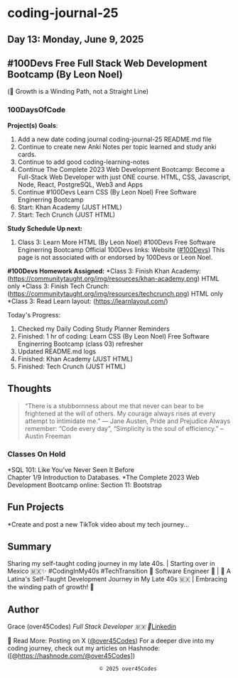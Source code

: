 # coding-journal-25

## Day 13: Monday, June 9, 2025

## #100Devs Free Full Stack Web Development Bootcamp (By Leon Noel)

(🌱 Growth is a Winding Path, not a Straight Line)

### 100DaysOfCode

**Project(s) Goals**:

1. Add a new date coding journal coding-journal-25 README.md file
2. Continue to create new Anki Notes per topic learned and study anki cards.
3. Continue to add good coding-learning-notes
4. Continue The Complete 2023 Web Development Bootcamp: Become a Full-Stack Web Developer with just ONE course. HTML, CSS, Javascript, Node, React, PostgreSQL, Web3 and Apps
5. Continue #100Devs Learn CSS (By Leon Noel) Free Software Enginerring Bootcamp 
6. Start: Khan Academy (JUST HTML)
7. Start: Tech Crunch (JUST HTML)

**Study Schedule Up next:**

1. Class 3: Learn More HTML (By Leon Noel) #100Devs Free Software Enginerring Bootcamp
Official 100Devs links: Website ([#100Devs](https://leonnoel.com/100devs/))
This page is not associated with or endorsed by 100Devs or Leon Noel.

**#100Devs Homework Assigned:**
*Class 3: Finish Khan Academy: (<https://communitytaught.org/img/resources/khan-academy.png>) HTML only
*Class 3: Finish Tech Crunch: (<https://communitytaught.org/img/resources/techcrunch.png>) HTML only
*Class 3: Read Learn layout: (<https://learnlayout.com/>)

Today's Progress:

1. Checked my Daily Coding Study Planner Reminders
2. Finished: 1 hr of coding: Learn CSS (By Leon Noel) Free Software Enginerring Bootcamp (class 03) refresher
3. Updated README.md logs
4. Finished: Khan Academy (JUST HTML)
5. Finished: Tech Crunch (JUST HTML)

## Thoughts

> “There is a stubbornness about me that never can bear to be frightened at the will of others. My courage always rises at every attempt to intimidate me.” ― Jane Austen, Pride and Prejudice
> Always remember: “Code every day”, “Simplicity is the soul of efficiency.” – Austin Freeman

### Classes On Hold

*SQL 101: Like You’ve Never Seen It Before  
Chapter 1/9 Introduction to Databases.
*The Complete 2023 Web Development Bootcamp online: Section 11: Bootstrap

## Fun Projects

*Create and post a new TikTok video about my tech journey...

## Summary

Sharing my self-taught coding journey in my late 40s. | Starting over in Mexico 🇲🇽✨ #CodingInMy40s #TechTransition 🚀
Software Engineer 🚀 | 🌮 A Latina's Self-Taught Development Journey in My Late 40s 🇲🇽 | Embracing the winding path of growth! 🌱

## Author

Grace (over45Codes)  *Full Stack Developer 🇲🇽 💜*[Linkedin](https://www.linkedin.com/in/castanedagrace/)

📖 Read More:
Posting on X ([@over45Codes](https://x.com/over45Codes))
For a deeper dive into my coding journey, check out my articles on Hashnode:([@https://hashnode.com/@over45Codes])

                                 © 2025 over45Codes
